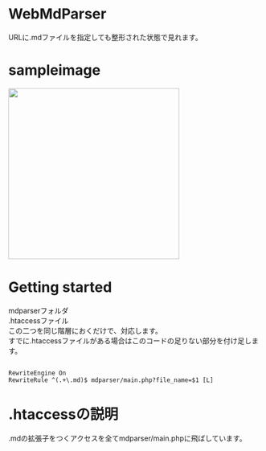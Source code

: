 # WebMdParser
URLに.mdファイルを指定しても整形された状態で見れます。

# sampleimage
<img src="https://tomo.syo.tokyo/openimg/mdparserimg.png" width="340px">

# Getting started
mdparserフォルダ  
.htaccessファイル  
この二つを同じ階層におくだけで、対応します。  
すでに.htaccessファイルがある場合はこのコードの足りない部分を付け足します。  
<pre><code><IfModule mod_rewrite.c>  
RewriteEngine On  
RewriteRule ^(.+\.md)$ mdparser/main.php?file_name=$1 [L]  
</IfModule></code></pre> 

# .htaccessの説明
.mdの拡張子をつくアクセスを全てmdparser/main.phpに飛ばしています。
